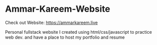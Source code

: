 # Ammar-Kareem-Website

Check out Website: https://ammarkareem.live

Personal fullstack website I created using html/css/javascript to practice web dev. and have a place to host my portfolio and resume
